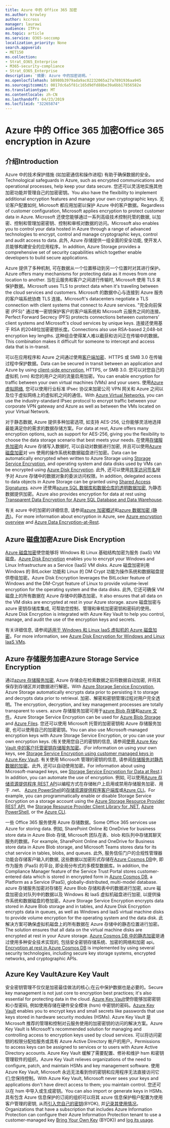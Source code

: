```yaml
---
title: Azure 中的 Office 365 加密
ms.author: krowley
author: kccross
manager: laurawi
audience: ITPro
ms.topic: article
ms.service: O365-seccomp
localization_priority: None
search.appverid:
- MET150
ms.collection:
- Strat_O365_Enterprise
- M365-security-compliance
- Strat_O365_Enterprise
description: '摘要: Azure 中的加密说明。'
ms.openlocfilehash: b8980b3979ada9ac02232065a27a7891936aa945
ms.sourcegitcommit: 0017dc6a5f81c165d9dfd88be39a6bb17856582e
ms.translationtype: MT
ms.contentlocale: zh-CN
ms.lasthandoff: 04/23/2019
ms.locfileid: "32265874"
---
```

# <a name="office-365-encryption-in-azure"></a><span data-ttu-id="b5e0e-103">Azure 中的 Office 365 加密</span><span class="sxs-lookup"><span data-stu-id="b5e0e-103">Office 365 encryption in Azure</span></span>

## <a name="introduction"></a><span data-ttu-id="b5e0e-104">介绍</span><span class="sxs-lookup"><span data-stu-id="b5e0e-104">Introduction</span></span>

<span data-ttu-id="b5e0e-105">Azure 中的技术保护措施 (如加密通信和操作进程) 有助于确保数据的安全。</span><span class="sxs-lookup"><span data-stu-id="b5e0e-105">Technological safeguards in Azure, such as encrypted communications and operational processes, help keep your data secure.</span></span> <span data-ttu-id="b5e0e-106">您还可以灵活地实施其他加密功能并管理自己的加密密钥。</span><span class="sxs-lookup"><span data-stu-id="b5e0e-106">You also have the flexibility to implement additional encryption features and manage your own cryptographic keys.</span></span> <span data-ttu-id="b5e0e-107">无论客户配置如何, Microsoft 都应用加密以保护 Azure 中的客户数据。</span><span class="sxs-lookup"><span data-stu-id="b5e0e-107">Regardless of customer configuration, Microsoft applies encryption to protect customer data in Azure.</span></span> <span data-ttu-id="b5e0e-108">Microsoft 还使您能够通过一系列高级技术控制托管的数据, 以加密、控制和管理加密密钥、控制和审核对数据的访问。</span><span class="sxs-lookup"><span data-stu-id="b5e0e-108">Microsoft also enables you to control your data hosted in Azure through a range of advanced technologies to encrypt, control and manage cryptographic keys, control and audit access to data.</span></span> <span data-ttu-id="b5e0e-109">此外, Azure 存储提供一组全面的安全功能, 使开发人员能够构建安全的应用程序。</span><span class="sxs-lookup"><span data-stu-id="b5e0e-109">In addition, Azure Storage provides a comprehensive set of security capabilities which together enable developers to build secure applications.</span></span>

<span data-ttu-id="b5e0e-110">Azure 提供了多种机制, 可在数据从一个位置移动到另一个位置时对其进行保护。</span><span class="sxs-lookup"><span data-stu-id="b5e0e-110">Azure offers many mechanisms for protecting data as it moves from one location to another.</span></span> <span data-ttu-id="b5e0e-111">当在云服务和客户之间进行传输时, Microsoft 使用 TLS 来保护数据。</span><span class="sxs-lookup"><span data-stu-id="b5e0e-111">Microsoft uses TLS to protect data when it's traveling between the cloud services and customers.</span></span> <span data-ttu-id="b5e0e-112">Microsoft 的数据中心与连接到 Azure 服务的客户端系统协商 TLS 连接。</span><span class="sxs-lookup"><span data-stu-id="b5e0e-112">Microsoft's datacenters negotiate a TLS connection with client systems that connect to Azure services.</span></span> <span data-ttu-id="b5e0e-113">"完全向前保密 (PFS)" 通过唯一密钥保护客户的客户端系统和 Microsoft 云服务之间的连接。</span><span class="sxs-lookup"><span data-stu-id="b5e0e-113">Perfect Forward Secrecy (PFS) protects connections between customers' client systems and Microsoft's cloud services by unique keys.</span></span> <span data-ttu-id="b5e0e-114">连接还使用基于 RSA 的2048位加密密钥长度。</span><span class="sxs-lookup"><span data-stu-id="b5e0e-114">Connections also use RSA-based 2,048-bit encryption key lengths.</span></span> <span data-ttu-id="b5e0e-115">这种组合使得某人难以截获和访问正在传输中的数据。</span><span class="sxs-lookup"><span data-stu-id="b5e0e-115">This combination makes it difficult for someone to intercept and access data that is in-transit.</span></span>

<span data-ttu-id="b5e0e-116">可以在应用程序和 Azure 之间通过使用[客户端加密](https://docs.microsoft.com/azure/storage/storage-client-side-encryption)、HTTPS 或 SMB 3.0 在传输过程中保护数据。</span><span class="sxs-lookup"><span data-stu-id="b5e0e-116">Data can be secured in transit between an application and Azure by using [client-side encryption](https://docs.microsoft.com/azure/storage/storage-client-side-encryption), HTTPS, or SMB 3.0.</span></span> <span data-ttu-id="b5e0e-117">您可以对您自己的虚拟机 (vm) 和您的用户之间的流量启用加密。</span><span class="sxs-lookup"><span data-stu-id="b5e0e-117">You can enable encryption for traffic between your own virtual machines (VMs) and your users.</span></span> <span data-ttu-id="b5e0e-118">使用[Azure 虚拟网络](https://azure.microsoft.com/services/virtual-network/), 您可以使用行业标准 IPsec 协议来加密公司 VPN 网关和 Azure 之间以及位于虚拟网络上的虚拟机之间的通信。</span><span class="sxs-lookup"><span data-stu-id="b5e0e-118">With [Azure Virtual Networks](https://azure.microsoft.com/services/virtual-network/), you can use the industry-standard IPsec protocol to encrypt traffic between your corporate VPN gateway and Azure as well as between the VMs located on your Virtual Network.</span></span>

<span data-ttu-id="b5e0e-119">对于静态数据, Azure 提供多种加密选项, 如支持 AES-256, 让你能够灵活地选择最能满足你的需求的数据存储方案。</span><span class="sxs-lookup"><span data-stu-id="b5e0e-119">For data at rest, Azure offers many encryption options, such as support for AES-256, giving you the flexibility to choose the data storage scenario that best meets your needs.</span></span> <span data-ttu-id="b5e0e-120">在使用[存储服务加密](https://docs.microsoft.com/azure/storage/storage-service-encryption)向 Azure 存储写入数据时, 可以自动对数据进行加密, 并且可以使用[Azure 磁盘加密](https://docs.microsoft.com/azure/security/azure-security-disk-encryption)对 vm 使用的操作系统和数据磁盘进行加密。</span><span class="sxs-lookup"><span data-stu-id="b5e0e-120">Data can be automatically encrypted when written to Azure Storage using [Storage Service Encryption](https://docs.microsoft.com/azure/storage/storage-service-encryption), and operating system and data disks used by VMs can be encrypted using [Azure Disk Encryption](https://docs.microsoft.com/azure/security/azure-security-disk-encryption).</span></span> <span data-ttu-id="b5e0e-121">此外, 还可以使用[共享访问签名](https://docs.microsoft.com/azure/storage/storage-dotnet-shared-access-signature-part-1)授予对 Azure 存储中的数据对象的委派访问权限。</span><span class="sxs-lookup"><span data-stu-id="b5e0e-121">In addition, delegated access to data objects in Azure Storage can be granted using [Shared Access Signatures](https://docs.microsoft.com/azure/storage/storage-dotnet-shared-access-signature-part-1).</span></span> <span data-ttu-id="b5e0e-122">azure 还使用[azure SQL 数据库和数据仓库的透明数据加密](https://docs.microsoft.com/sql/relational-databases/security/encryption/transparent-data-encryption-azure-sql), 为静态数据提供加密。</span><span class="sxs-lookup"><span data-stu-id="b5e0e-122">Azure also provides encryption for data at rest using [Transparent Data Encryption for Azure SQL Database and Data Warehouse](https://docs.microsoft.com/sql/relational-databases/security/encryption/transparent-data-encryption-azure-sql).</span></span>

<span data-ttu-id="b5e0e-123">有关 azure 中的加密的详细信息, 请参阅[azure 加密概述](https://docs.microsoft.com/azure/security/security-azure-encryption-overview)和[azure 数据加密 (静态](https://docs.microsoft.com/azure/security/azure-security-encryption-atrest))。</span><span class="sxs-lookup"><span data-stu-id="b5e0e-123">For more information about encryption in Azure, see [Azure encryption overview](https://docs.microsoft.com/azure/security/security-azure-encryption-overview) and [Azure Data Encryption-at-Rest](https://docs.microsoft.com/azure/security/azure-security-encryption-atrest).</span></span>

## <a name="azure-disk-encryption"></a><span data-ttu-id="b5e0e-124">Azure 磁盘加密</span><span class="sxs-lookup"><span data-stu-id="b5e0e-124">Azure Disk Encryption</span></span>

<span data-ttu-id="b5e0e-125">[Azure 磁盘加密](https://docs.microsoft.com/azure/security/azure-security-disk-encryption)使您能够将 Windows 和 Linux 基础结构加密为服务 (IaaS) VM 磁盘。</span><span class="sxs-lookup"><span data-stu-id="b5e0e-125">[Azure Disk Encryption](https://docs.microsoft.com/azure/security/azure-security-disk-encryption) enables you to encrypt your Windows and Linux Infrastructure as a Service (IaaS) VM disks.</span></span> <span data-ttu-id="b5e0e-126">Azure 磁盘加密利用 Windows 的 BitLocker 功能和 Linux 的 DM Crypt 功能为操作系统和数据磁盘提供卷级加密。</span><span class="sxs-lookup"><span data-stu-id="b5e0e-126">Azure Disk Encryption leverages the BitLocker feature of Windows and the DM-Crypt feature of Linux to provide volume-level encryption for the operating system and the data disks.</span></span> <span data-ttu-id="b5e0e-127">此外, 它还可确保 VM 磁盘上的所有数据在 Azure 存储中的静态加密。</span><span class="sxs-lookup"><span data-stu-id="b5e0e-127">It also ensures that all data on the VM disks are encrypted at rest in your Azure storage.</span></span> <span data-ttu-id="b5e0e-128">azure 磁盘加密与 azure 密钥存储库集成, 可帮助您控制、管理和审核加密密钥和密码的使用。</span><span class="sxs-lookup"><span data-stu-id="b5e0e-128">Azure Disk Encryption is integrated with Azure Key Vault to help you control, manage, and audit the use of the encryption keys and secrets.</span></span>

<span data-ttu-id="b5e0e-129">有关详细信息, 请参阅[适用于 Windows 和 Linux IaaS 虚拟机的 Azure 磁盘加密](https://docs.microsoft.com/azure/security/azure-security-disk-encryption)。</span><span class="sxs-lookup"><span data-stu-id="b5e0e-129">For more information, see [Azure Disk Encryption for Windows and Linux IaaS VMs](https://docs.microsoft.com/azure/security/azure-security-disk-encryption).</span></span>

## <a name="azure-storage-service-encryption"></a><span data-ttu-id="b5e0e-130">Azure 存储服务加密</span><span class="sxs-lookup"><span data-stu-id="b5e0e-130">Azure Storage Service Encryption</span></span>

<span data-ttu-id="b5e0e-131">通过[azure 存储服务加密](https://docs.microsoft.com/azure/storage/storage-service-encryption), Azure 存储会在检索数据之前将数据自动加密, 并将其保存到存储区并对数据进行解密。</span><span class="sxs-lookup"><span data-stu-id="b5e0e-131">With [Azure Storage Service Encryption](https://docs.microsoft.com/azure/storage/storage-service-encryption), Azure Storage automatically encrypts data prior to persisting it to storage and decrypts data prior to retrieval.</span></span> <span data-ttu-id="b5e0e-132">加密、解密和密钥管理过程对用户完全透明。</span><span class="sxs-lookup"><span data-stu-id="b5e0e-132">The encryption, decryption, and key management processes are totally transparent to users.</span></span> <span data-ttu-id="b5e0e-133">azure 存储服务加密可用于[azure Blob 存储](https://azure.microsoft.com/services/storage/blobs/)和[azure 文件](https://azure.microsoft.com/services/storage/files/)。</span><span class="sxs-lookup"><span data-stu-id="b5e0e-133">Azure Storage Service Encryption can be used for [Azure Blob Storage](https://azure.microsoft.com/services/storage/blobs/) and [Azure Files](https://azure.microsoft.com/services/storage/files/).</span></span> <span data-ttu-id="b5e0e-134">您还可以使用 Microsoft 托管的加密密钥和 Azure 存储服务加密, 也可以使用自己的加密密钥。</span><span class="sxs-lookup"><span data-stu-id="b5e0e-134">You can also use Microsoft-managed encryption keys with Azure Storage Service Encryption, or you can use your own encryption keys.</span></span> <span data-ttu-id="b5e0e-135">(有关使用您自己的密钥的信息, 请参阅[使用 Azure Key Vault 中的客户托管密钥存储服务加密](https://docs.microsoft.com/azure/storage/common/storage-service-encryption-customer-managed-keys)。</span><span class="sxs-lookup"><span data-stu-id="b5e0e-135">(For information on using your own keys, see [Storage Service Encryption using customer managed keys in Azure Key Vault](https://docs.microsoft.com/azure/storage/common/storage-service-encryption-customer-managed-keys).</span></span> <span data-ttu-id="b5e0e-136">有关使用 Microsoft 管理的密钥的信息, 请参阅[存储服务对静态数据的加密](https://docs.microsoft.com/azure/storage/storage-service-encryption)。此外, 还可以自动使用加密。</span><span class="sxs-lookup"><span data-stu-id="b5e0e-136">For information about using Microsoft-managed keys, see [Storage Service Encryption for Data at Rest](https://docs.microsoft.com/azure/storage/storage-service-encryption).) In addition, you can automate the use of encryption.</span></span> <span data-ttu-id="b5e0e-137">例如, 可以使用[Azure 存储资源提供程序 REST API](https://msdn.microsoft.com/library/azure/mt163683.aspx)以编程方式在存储帐户上启用或禁用存储服务加密、用于 .net、 [Azure PowerShell](https://docs.microsoft.com/powershell/azureps-cmdlets-docs)的[存储资源提供程序客户端库](https://msdn.microsoft.com/library/azure/mt131037.aspx)或[Azure CLI](https://docs.microsoft.com/azure/storage/storage-azure-cli)。</span><span class="sxs-lookup"><span data-stu-id="b5e0e-137">For example, you can programmatically enable or disable Storage Service Encryption on a storage account using the [Azure Storage Resource Provider REST API](https://msdn.microsoft.com/library/azure/mt163683.aspx), the [Storage Resource Provider Client Library for .NET](https://msdn.microsoft.com/library/azure/mt131037.aspx), [Azure PowerShell](https://docs.microsoft.com/powershell/azureps-cmdlets-docs), or the [Azure CLI](https://docs.microsoft.com/azure/storage/storage-azure-cli).</span></span>

<span data-ttu-id="b5e0e-138">一些 Office 365 服务使用 Azure 存储数据。</span><span class="sxs-lookup"><span data-stu-id="b5e0e-138">Some Office 365 services use Azure for storing data.</span></span> <span data-ttu-id="b5e0e-139">例如, SharePoint Online 和 OneDrive for business store data in Azure Blob 存储, Microsoft 团队在表、blob 和队列中存储其聊天服务的数据。</span><span class="sxs-lookup"><span data-stu-id="b5e0e-139">For example, SharePoint Online and OneDrive for Business store data in Azure Blob storage, and Microsoft Teams stores data for its chat service in tables, blobs, and queues.</span></span> <span data-ttu-id="b5e0e-140">此外, 服务信任门户的合规性管理器功能会存储客户输入的数据, 这些数据以加密形式存储在[Azure Cosmos DB](https://docs.microsoft.com/azure/cosmos-db/database-encryption-at-rest)中, 即作为服务 (PaaS) 的平台, 即全局分布式的多模型数据库。</span><span class="sxs-lookup"><span data-stu-id="b5e0e-140">In addition, the Compliance Manager feature of the Service Trust Portal stores customer-entered data which is stored in encrypted form in [Azure Cosmos DB](https://docs.microsoft.com/azure/cosmos-db/database-encryption-at-rest), a Platform as a Service (PaaS), globally-distributed, multi-model database.</span></span> <span data-ttu-id="b5e0e-141">azure 存储服务加密对存储在 Azure Blob 存储和表中的数据进行加密, azure 磁盘加密会对队列中的数据以及 Windows 和 IaaS 虚拟机磁盘进行加密, 以提供操作系统和数据磁盘的卷加密。</span><span class="sxs-lookup"><span data-stu-id="b5e0e-141">Azure Storage Service Encryption encrypts data stored in Azure Blob storage and in tables, and Azure Disk Encryption encrypts data in queues, as well as Windows and IaaS virtual machine disks to provide volume encryption for the operating system and the data disk.</span></span> <span data-ttu-id="b5e0e-142">此解决方案可确保虚拟机磁盘上的所有数据在 Azure 存储中的静态位置进行加密。</span><span class="sxs-lookup"><span data-stu-id="b5e0e-142">The solution ensures that all data on the virtual machine disks are encrypted at rest in your Azure storage.</span></span> <span data-ttu-id="b5e0e-143">[Azure Cosmos DB 中的静态加密](https://docs.microsoft.com/azure/cosmos-db/database-encryption-at-rest)是通过使用多种安全技术实现的, 包括安全密钥存储系统、加密的网络和加密 api。</span><span class="sxs-lookup"><span data-stu-id="b5e0e-143">[Encryption at rest in Azure Cosmos DB](https://docs.microsoft.com/azure/cosmos-db/database-encryption-at-rest) is implemented by using several security technologies, including secure key storage systems, encrypted networks, and cryptographic APIs.</span></span>

## <a name="azure-key-vault"></a><span data-ttu-id="b5e0e-144">Azure Key Vault</span><span class="sxs-lookup"><span data-stu-id="b5e0e-144">Azure Key Vault</span></span>

<span data-ttu-id="b5e0e-145">安全密钥管理不仅仅是加密最佳做法的核心;在云中保护数据也是必要的。</span><span class="sxs-lookup"><span data-stu-id="b5e0e-145">Secure key management is not just core to encryption best practices; it's also essential for protecting data in the cloud.</span></span> <span data-ttu-id="b5e0e-146">[Azure Key Vault](https://docs.microsoft.com/azure/key-vault/key-vault-whatis)使你能够加密密钥和小型密码, 例如使用存储在硬件安全模块 (hsm) 中密钥的密码。</span><span class="sxs-lookup"><span data-stu-id="b5e0e-146">[Azure Key Vault](https://docs.microsoft.com/azure/key-vault/key-vault-whatis) enables you to encrypt keys and small secrets like passwords that use keys stored in hardware security modules (HSMs).</span></span> <span data-ttu-id="b5e0e-147">Azure Key Vault 是 Microsoft 推荐的管理和控制对云服务使用的加密密钥的访问的解决方案。</span><span class="sxs-lookup"><span data-stu-id="b5e0e-147">Azure Key Vault is Microsoft's recommended solution for managing and controlling access to encryption keys used by cloud services.</span></span> <span data-ttu-id="b5e0e-148">可以将访问密钥的权限分配给服务或具有 Azure Active Directory 帐户的用户。</span><span class="sxs-lookup"><span data-stu-id="b5e0e-148">Permissions to access keys can be assigned to services or to users with Azure Active Directory accounts.</span></span> <span data-ttu-id="b5e0e-149">Azure Key Vault 缓解了需要配置、修补和维护 hsm 和密钥管理软件的组织。</span><span class="sxs-lookup"><span data-stu-id="b5e0e-149">Azure Key Vault relieves organizations of the need to configure, patch, and maintain HSMs and key management software.</span></span> <span data-ttu-id="b5e0e-150">使用 Azure Key Vault, Microsoft 永远无法看到你的密钥和应用程序无法直接访问它们;您保持控制。</span><span class="sxs-lookup"><span data-stu-id="b5e0e-150">With Azure Key Vault, Microsoft never sees your keys and applications don't have direct access to them; you maintain control.</span></span> <span data-ttu-id="b5e0e-151">您还可以在 hsm 中导入或生成密钥。</span><span class="sxs-lookup"><span data-stu-id="b5e0e-151">You can also import or generate keys in HSMs.</span></span> <span data-ttu-id="b5e0e-152">具有包含 Azure 信息保护的订阅的组织可以将其 azure 信息保护租户配置为使用客户管理的密钥, 从而[引入您自己的密钥](https://docs.microsoft.com/information-protection/plan-design/byok-price-restrictions)(BYOK), 并[记录其使用情况](https://docs.microsoft.com/information-protection/deploy-use/log-analyze-usage)。</span><span class="sxs-lookup"><span data-stu-id="b5e0e-152">Organizations that have a subscription that includes Azure Information Protection can configure their Azure Information Protection tenant to use a customer-managed key [Bring Your Own Key](https://docs.microsoft.com/information-protection/plan-design/byok-price-restrictions) (BYOK)) and [log its usage](https://docs.microsoft.com/information-protection/deploy-use/log-analyze-usage).</span></span>
